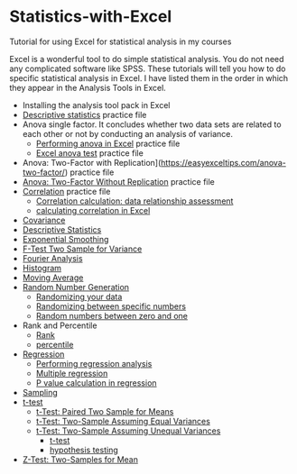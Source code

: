 # Statistics-with-Excel
Tutorial for using Excel for statistical analysis in my courses

Excel is a wonderful tool to do simple statistical analysis. You do not need any complicated software like SPSS. These tutorials will tell you how to do specific statistical analysis in Excel. I have listed them in the order in which they appear in the Analysis Tools in Excel.
- Installing the analysis tool pack in Excel
- [Descriptive statistics](https://easyexceltips.com/descriptive-statistics/)        practice file
- Anova single factor. It concludes whether two data sets are related to each other or not by conducting an analysis of variance.
   - [Performing anova in Excel](https://easyexceltips.com/anova/)    practice file
   - [Excel anova test](https://easyexceltips.com/anova-test/)   practice file
- Anova: Two-Factor with Replication](https://easyexceltips.com/anova-two-factor/)    practice file
- [Anova: Two-Factor Without Replication](https://easyexceltips.com/anova-two-factor-without-replication/)     practice file
- [Correlation](https://easyexceltips.com/correlation/)    practice file
   - [Correlation calculation: data relationship assessment](https://easyexceltips.com/correlation-in-excel/)
   - [calculating correlation in Excel](https://web.archive.org/web/20250328130850/https://easyexceltips.com/correlation-in-excel-2/)
- [Covariance](https://easyexceltips.com/covariance-calculation/)
- [Descriptive Statistics](https://easyexceltips.com/descriptive-statistics/)
- [Exponential Smoothing](https://easyexceltips.com/exponential-smoothing/)
- [F-Test Two Sample for Variance](https://easyexceltips.com/f-test/)
- [Fourier Analysis](https://easyexceltips.com/fourier-series/)
- [Histogram](https://easyexceltips.com/histogram/)
- [Moving Average](https://easyexceltips.com/moving-average-formula/)
- [Random Number Generation](https://easyexceltips.com/random-numbers/)
   - [Randomizing your data](https://easyexceltips.com/rand-function/)
   - [Randomizing between specific numbers](https://easyexceltips.com/randbetween-function-in-excel/)
   - [Random numbers between zero and one](https://easyexceltips.com/rand-function/)
- Rank and Percentile
  - [Rank](https://easyexceltips.com/excel-rank-function/)
   - [percentile](https://easyexceltips.com/calculate-percentile/)
- [Regression ](https://easyexceltips.com/regression-analysis/)
  - [Performing regression analysis](https://easyexceltips.com/regression-analysis-in-excel/)
  - [Multiple regression](https://easyexceltips.com/multiple-regression/)
  - [P value calculation in regression](https://easyexceltips.com/p-value-calculator/)
- [Sampling]()
- [t-test](https://easyexceltips.com/how-to-test-statistical-significance-by-t-test/)
  - [t-Test: Paired Two Sample for Means]()
  - [t-Test: Two-Sample Assuming Equal Variances]()
  - [t-Test: Two-Sample Assuming Unequal Variances]()
    -  [t-test](https://easyexceltips.com/t-test/)
    - [hypothesis testing](https://easyexceltips.com/hypothesis-testing/)
- [Z-Test: Two-Samples for Mean]()
